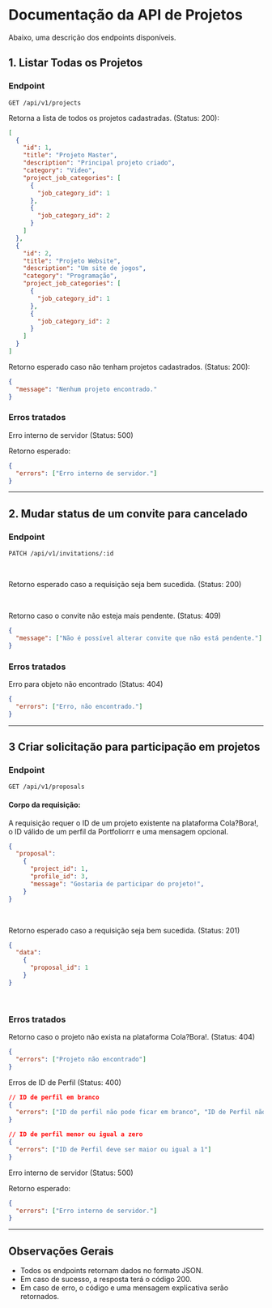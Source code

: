# Documentação da API de Projetos

Abaixo, uma descrição dos endpoints disponíveis.

## 1. Listar Todas os Projetos

### Endpoint

```shell
GET /api/v1/projects
```

Retorna a lista de todos os projetos cadastradas. (Status: 200):

```json
[
  {
    "id": 1,
    "title": "Projeto Master",
    "description": "Principal projeto criado",
    "category": "Video",
    "project_job_categories": [
      {
        "job_category_id": 1
      },
      {
        "job_category_id": 2
      }
    ]
  },
  {
    "id": 2,
    "title": "Projeto Website",
    "description": "Um site de jogos",
    "category": "Programação",
    "project_job_categories": [
      {
        "job_category_id": 1
      },
      {
        "job_category_id": 2
      }
    ]
  }
]
```

Retorno esperado caso não tenham projetos cadastrados. (Status: 200):

```json
{
  "message": "Nenhum projeto encontrado."
}
```

### Erros tratados

Erro interno de servidor (Status: 500)

Retorno esperado:

```json
{ 
  "errors": ["Erro interno de servidor."]
}
```

---

## 2. Mudar status de um convite para cancelado

### Endpoint

```shell
PATCH /api/v1/invitations/:id
```
<br>

Retorno esperado caso a requisição seja bem sucedida. (Status: 200)

<br>

Retorno caso o convite não esteja mais pendente. (Status: 409)

```json
{ 
  "message": ["Não é possível alterar convite que não está pendente."]
}
```

  ### Erros tratados

Erro para objeto não encontrado (Status: 404)

```json
{ 
  "errors": ["Erro, não encontrado."]
}
```

---

## 3 Criar solicitação para participação em projetos

### Endpoint

```shell
GET /api/v1/proposals
```

#### Corpo da requisição:

A requisição requer o ID de um projeto existente na plataforma Cola?Bora!, o ID válido de um perfil da Portfoliorrr e uma mensagem opcional.

```json
{ 
  "proposal": 
    {
      "project_id": 1,
      "profile_id": 3,
      "message": "Gostaria de participar do projeto!",
    }
}
```

<br>

Retorno esperado caso a requisição seja bem sucedida. (Status: 201)

```json
{ 
  "data": 
    {
      "proposal_id": 1
    }
}
```

<br>



  ### Erros tratados

Retorno caso o projeto não exista na plataforma Cola?Bora!. (Status: 404)

```json
{ 
  "errors": ["Projeto não encontrado"]
}
```

Erros de ID de Perfil (Status: 400)

```json
// ID de perfil em branco
{ 
  "errors": ["ID de perfil não pode ficar em branco", "ID de Perfil não é um número"]
}

// ID de perfil menor ou igual a zero
{
  "errors": ["ID de Perfil deve ser maior ou igual a 1"]
}
```

Erro interno de servidor (Status: 500)

Retorno esperado:

```json
{ 
  "errors": ["Erro interno de servidor."]
}
```

---

## Observações Gerais
- Todos os endpoints retornam dados no formato JSON.
- Em caso de sucesso, a resposta terá o código 200. 
- Em caso de erro, o código e uma mensagem explicativa serão retornados.